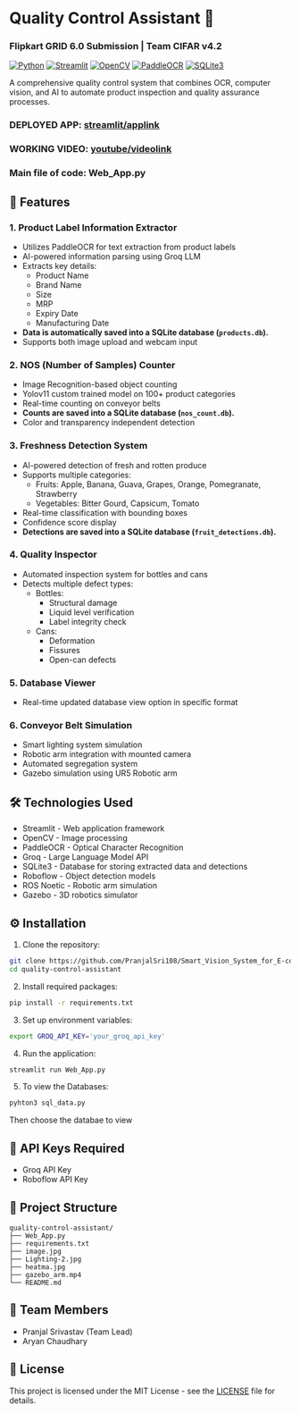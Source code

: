 # Quality Control Assistant 📝
### Flipkart GRID 6.0 Submission | Team CIFAR v4.2

[![Python](https://img.shields.io/badge/Python-3.8+-blue.svg)](https://www.python.org)
[![Streamlit](https://img.shields.io/badge/Streamlit-1.28+-red.svg)](https://streamlit.io)
[![OpenCV](https://img.shields.io/badge/OpenCV-4.8+-green.svg)](https://opencv.org)
[![PaddleOCR](https://img.shields.io/badge/PaddleOCR-2.7+-yellow.svg)](https://github.com/PaddlePaddle/PaddleOCR)
[![SQLite3](https://img.shields.io/badge/SQLite3-Built--in-blue.svg)](https://www.sqlite.org)

A comprehensive quality control system that combines OCR, computer vision, and AI to automate product inspection and quality assurance processes. 

### DEPLOYED APP: [streamlit/applink](https://team-cifar-flipartgrid-submission.streamlit.app/)
### WORKING VIDEO: [youtube/videolink](https://youtu.be/yBr6TauzZuc?si=brlCcT_e9grymsqJ)

### Main file of code: Web_App.py

## 🚀 Features

### 1. Product Label Information Extractor
- Utilizes PaddleOCR for text extraction from product labels
- AI-powered information parsing using Groq LLM
- Extracts key details:
  - Product Name
  - Brand Name
  - Size
  - MRP
  - Expiry Date
  - Manufacturing Date
- **Data is automatically saved into a SQLite database (`products.db`).**
- Supports both image upload and webcam input

### 2. NOS (Number of Samples) Counter
- Image Recognition-based object counting
- Yolov11 custom trained model on 100+ product categories
- Real-time counting on conveyor belts
- **Counts are saved into a SQLite database (`nos_count.db`).**
- Color and transparency independent detection

### 3. Freshness Detection System
- AI-powered detection of fresh and rotten produce
- Supports multiple categories:
  - Fruits: Apple, Banana, Guava, Grapes, Orange, Pomegranate, Strawberry
  - Vegetables: Bitter Gourd, Capsicum, Tomato
- Real-time classification with bounding boxes
- Confidence score display
- **Detections are saved into a SQLite database (`fruit_detections.db`).**

### 4. Quality Inspector
- Automated inspection system for bottles and cans
- Detects multiple defect types:
  - Bottles:
    - Structural damage
    - Liquid level verification
    - Label integrity check
  - Cans:
    - Deformation
    - Fissures
    - Open-can defects

### 5. Database Viewer
- Real-time updated database view option in specific format

### 6. Conveyor Belt Simulation
- Smart lighting system simulation
- Robotic arm integration with mounted camera
- Automated segregation system
- Gazebo simulation using UR5 Robotic arm

## 🛠️ Technologies Used
- Streamlit - Web application framework
- OpenCV - Image processing
- PaddleOCR - Optical Character Recognition
- Groq - Large Language Model API
- SQLite3 - Database for storing extracted data and detections
- Roboflow - Object detection models
- ROS Noetic - Robotic arm simulation
- Gazebo - 3D robotics simulator

## ⚙️ Installation

1. Clone the repository:
```bash
git clone https://github.com/PranjalSri108/Smart_Vision_System_for_E-commerce_Quality_Control.git
cd quality-control-assistant
```

2. Install required packages:
```bash
pip install -r requirements.txt
```

3. Set up environment variables:
```bash
export GROQ_API_KEY='your_groq_api_key'
```

4. Run the application:
```bash
streamlit run Web_App.py
```
5. To view the Databases:
```bash
pyhton3 sql_data.py
```
Then choose the databae to view

## 🔑 API Keys Required
- Groq API Key
- Roboflow API Key

## 📁 Project Structure
```
quality-control-assistant/
├── Web_App.py
├── requirements.txt
├── image.jpg
├── Lighting-2.jpg
├── heatma.jpg
├── gazebo_arm.mp4
└── README.md
```

## 🤝 Team Members
- Pranjal Srivastav (Team Lead)
- Aryan Chaudhary

## 📝 License
This project is licensed under the MIT License - see the [LICENSE](LICENSE) file for details.
